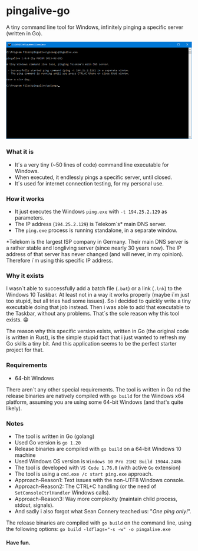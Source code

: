 # pingalive-go
A tiny command line tool for Windows, infinitely pinging a specific server (written in Go).

![Screenshot](screenshot.png)

### What it is
- It´s a very tiny (~50 lines of code) command line executable for Windows.
- When executed, it endlessly pings a specific server, until closed.
- It´s used for internet connection testing, for my personal use.

### How it works
- It just executes the Windows `ping.exe` with `-t 194.25.2.129` as parameters.
- The IP address (`194.25.2.129`) is Telekom´s* main DNS server.
- The `ping.exe` process is running standalone, in a separate window.

*Telekom is the largest ISP company in Germany. Their main DNS server is a rather stable and longliving server (since nearly 30 years now). The IP address of that server has never changed (and will never, in my opinion). Therefore i´m using this specific IP address.

### Why it exists
I wasn´t able to successfully add a batch file (`.bat`) or a link (`.lnk`) to the Windows 10 Taskbar. At least not in a way it works properly (maybe i´m just too stupid, but all tries had some issues). So i decided to quickly write a tiny executable doing that job instead. Then i was able to add that executable to the Taskbar, without any problems. That´s the sole reason why this tool exists. :grin:

The reason why this specific version exists, written in Go (the original code is written in Rust), is the simple stupid fact that i just wanted to refresh my Go skills a tiny bit. And this application seems to be the perfect starter project for that.

### Requirements

- 64-bit Windows

There aren´t any other special requirements. The tool is written in Go nd the release binaries are natively compiled with `go build` for the Windows x64 platform, assuming you are using some 64-bit Windows (and that's quite likely).

### Notes
- The tool is written in Go (golang)
- Used Go version is `go 1.20`
- Release binaries are compiled with `go build` on a 64-bit Windows 10 machine
- Used Windows OS version is `Windows 10 Pro 21H2 Build 19044.2486`
- The tool is developed with `VS Code 1.76.0` (with active `Go` extension)
- The tool is using a `cmd.exe /c start ping.exe` approach.
- Approach-Reason1: Text issues with the non-UTF8 Windows console.
- Approach-Reason2: The CTRL+C handling (or the need of `SetConsoleCtrlHandler` Windows calls).
- Approach-Reason3: Way more complexity (maintain child process, stdout, signals).
- And sadly i also forgot what Sean Connery teached us: "_One ping only!_".

The release binaries are compiled with `go build` on the command line, using the following options:
`go build -ldflags="-s -w" -o pingalive.exe`

#### Have fun.
